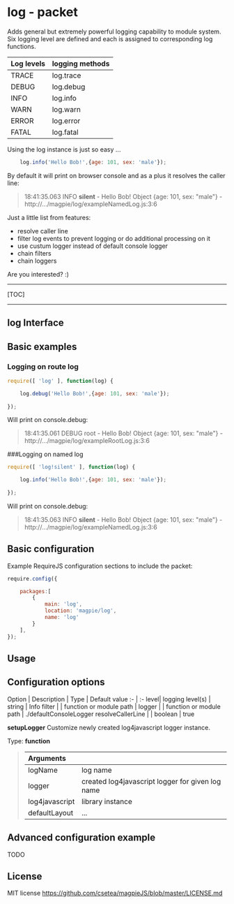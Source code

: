 log - packet
=======


Adds general but extremely powerful logging capability to module system.
Six logging level are defined and each is assigned to corresponding log functions.

|Log levels| logging methods|
|-|-
|TRACE|log.trace
|DEBUG|log.debug
|INFO|log.info
|WARN|log.warn
|ERROR|log.error
|FATAL|log.fatal

Using the log instance is just so easy ...
```javascript
	log.info('Hello Bob!',{age: 101, sex: 'male'});
```
By default it will print on browser console and as a plus it resolves the caller line:

>18:41:35.063 INFO **silent** - Hello Bob! Object {age: 101, sex: "male"} - http://.../magpie/log/exampleNamedLog.js:3:6

Just a little list from features:

 - resolve caller line
 - filter log events to prevent logging or do additional processing on it
 - use custum logger instead of default console logger
 - chain filters
 - chain loggers

Are you interested? :)

----------


[TOC]


----------

log Interface
----


Basic examples
----
### Logging on route log

```javascript
require([ 'log' ], function(log) {

	log.debug('Hello Bob!',{age: 101, sex: 'male'});
		
});
```
Will print on console.debug:
>18:41:35.061 DEBUG root - Hello Bob! Object {age: 101, sex: "male"} - http://.../magpie/log/exampleRootLog.js:3:6

###Logging on named log
```javascript
require([ 'log!silent' ], function(log) {

	log.info('Hello Bob!',{age: 101, sex: 'male'});
		
});
```
Will print on console.debug:
>18:41:35.063 INFO **silent** - Hello Bob! Object {age: 101, sex: "male"} - http://.../magpie/log/exampleNamedLog.js:3:6




Basic configuration
-----------------

Example RequireJS configuration sections to include the packet:

```javascript
require.config({

	packages:[
		{
			main: 'log',
			location: 'magpie/log',
			name: 'log'
		}
	],
});
```

Usage
-------


Configuration options
---
Option | Description | Type | Default value
:- | :-
level| logging level(s) | string | Info
filter | | function or module path |
logger | | function or module path | ./defaultConsoleLogger
resolveCallerLine | | boolean | true

**setupLogger** Customize newly created log4javascript logger instance.

 Type: **function**
>Arguments |  |
> :- | :-
>logName | log name
>logger | created log4javascript logger for given log name
>log4javascript | library instance 
>defaultLayout| ...



Advanced configuration example
--------------------------
TODO

License
---------

MIT license
https://github.com/csetea/magpieJS/blob/master/LICENSE.md


